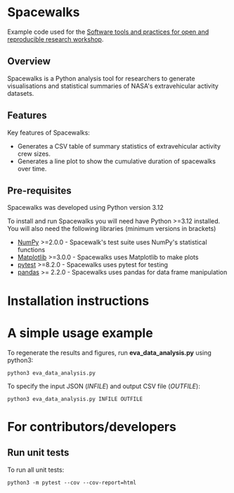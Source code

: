 # Spacewalks

Example code used for the [Software tools and practices for open and reproducible research
workshop](https://carpentries-incubator.github.io/fair-research-software/).

## Overview
Spacewalks is a Python analysis tool for researchers to generate visualisations and statistical summaries of NASA's extravehicular activity datasets.

## Features
Key features of Spacewalks:

- Generates a CSV table of summary statistics of extravehicular activity crew sizes.
- Generates a line plot to show the cumulative duration of spacewalks over time.

## Pre-requisites

Spacewalks was developed using Python version 3.12

To install and run Spacewalks you will need have Python >=3.12
installed. You will also need the following libraries (minimum versions in brackets)

- [NumPy](https://www.numpy.org/) >=2.0.0 - Spacewalk's test suite uses NumPy's statistical functions
- [Matplotlib](https://matplotlib.org/stable/index.html) >=3.0.0  - Spacewalks uses Matplotlib to make plots
- [pytest](https://docs.pytest.org/en/8.2.x/#) >=8.2.0  - Spacewalks uses pytest for testing
- [pandas](https://pandas.pydata.org/) >= 2.2.0 - Spacewalks uses pandas for data frame manipulation


# Installation instructions
# A simple usage example
To regenerate the results and figures, run **eva_data_analysis.py** using python3:
```
python3 eva_data_analysis.py
```

To specify the input JSON (*INFILE*) and output CSV file (*OUTFILE*):
```
python3 eva_data_analysis.py INFILE OUTFILE
```

# For contributors/developers
## Run unit tests
To run all unit tests:
```
python3 -m pytest --cov --cov-report=html
```

